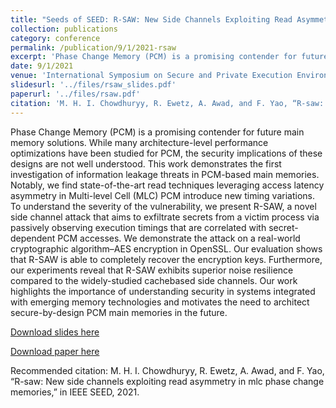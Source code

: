 ```yaml
---
title: "Seeds of SEED: R-SAW: New Side Channels Exploiting Read Asymmetry in MLC Phase Change Memories"
collection: publications
category: conference
permalink: /publication/9/1/2021-rsaw
excerpt: 'Phase Change Memory (PCM) is a promising contender for future main memory solutions. While many architecture-level performance optimizations have been studied for PCM, the security implications of these designs are not well understood. This work demonstrates the first investigation of information leakage threats in PCM-based main memories. Notably, we find state-of-the-art read techniques leveraging access latency asymmetry in Multi-level Cell (MLC) PCM introduce new timing variations. To understand the severity of the vulnerability, we present R-SAW, a novel side channel attack that aims to exfiltrate secrets from a victim process via passively observing execution timings that are correlated with secret-dependent PCM accesses. We demonstrate the attack on a real-world cryptographic algorithm–AES encryption in OpenSSL. Our evaluation shows that R-SAW is able to completely recover the encryption keys. Furthermore, our experiments reveal that R-SAW exhibits superior noise resilience compared to the widely-studied cachebased side channels. Our work highlights the importance of understanding security in systems integrated with emerging memory technologies and motivates the need to architect secure-by-design PCM main memories in the future.'
date: 9/1/2021
venue: 'International Symposium on Secure and Private Execution Environment Design (SEED)'
slidesurl: '../files/rsaw_slides.pdf'
paperurl: '../files/rsaw.pdf'
citation: 'M. H. I. Chowdhuryy, R. Ewetz, A. Awad, and F. Yao, “R-saw: New side channels exploiting read asymmetry in mlc phase change memories,” in IEEE SEED, 2021.'
---
```

Phase Change Memory (PCM) is a promising contender for future main memory solutions. While many architecture-level performance optimizations have been studied for PCM, the security implications of these designs are not well understood. This work demonstrates the first investigation of information leakage threats in PCM-based main memories. Notably, we find state-of-the-art read techniques leveraging access latency asymmetry in Multi-level Cell (MLC) PCM introduce new timing variations. To understand the severity of the vulnerability, we present R-SAW, a novel side channel attack that aims to exfiltrate secrets from a victim process via passively observing execution timings that are correlated with secret-dependent PCM accesses. We demonstrate the attack on a real-world cryptographic algorithm–AES encryption in OpenSSL. Our evaluation shows that R-SAW is able to completely recover the encryption keys. Furthermore, our experiments reveal that R-SAW exhibits superior noise resilience compared to the widely-studied cachebased side channels. Our work highlights the importance of understanding security in systems integrated with emerging memory technologies and motivates the need to architect secure-by-design PCM main memories in the future.

[Download slides here](../files/rsaw_slides.pdf)

[Download paper here](../files/rsaw.pdf)

Recommended citation: M. H. I. Chowdhuryy, R. Ewetz, A. Awad, and F. Yao, “R-saw: New side channels exploiting read asymmetry in mlc phase change memories,” in IEEE SEED, 2021.